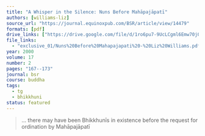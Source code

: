 ```yaml
---
title: "A Whisper in the Silence: Nuns Before Mahāpajāpatī"
authors: [williams-liz]
source_url: "https://journal.equinoxpub.com/BSR/article/view/14479"
formats: [pdf]
drive_links: ["https://drive.google.com/file/d/1ro6pu7-9UcLCgml6Emw70jO5F0ksPlZ1/view?usp=drivesdk"]
file_links:
  - "exclusive_01/Nuns%20Before%20Mahapajapati%20-%20Liz%20Williams.pdf"
year: 2000
volume: 17
number: 2
pages: "167--173"
journal: bsr
course: buddha
tags:
  - tg
  - bhikkhuni
status: featured
---
```


> … there may have been Bhikkhunīs in existence before the request for ordination by Mahāpajāpatī

